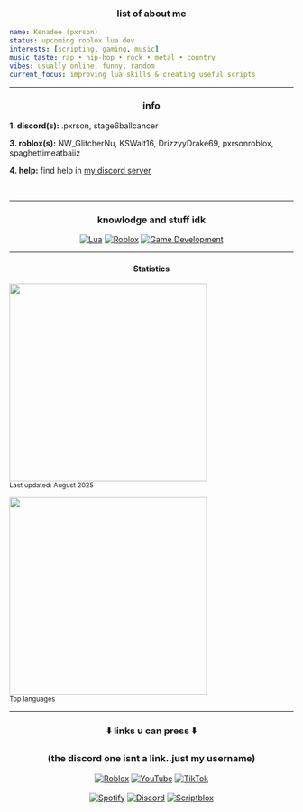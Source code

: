 <div align="center">
  <h3>list of about me</h3>
</div>

```yaml
name: Kenadee (pxrson)
status: upcoming roblox lua dev
interests: [scripting, gaming, music]
music_taste: rap • hip-hop • rock • metal • country
vibes: usually online, funny, random
current_focus: improving lua skills & creating useful scripts
````

---

<div align="center">
  <h3>info</h3>
</div>

**1. discord(s):**
.pxrson,
stage6ballcancer

**3. roblox(s):**
NW\_GlitcherNu,
KSWalt16,
DrizzyyDrake69,
pxrsonroblox,
spaghettimeatbaiiz

**4. help:**
find help in [my discord server](https://discord.gg/tAA9bzYyBx)

<br clear="right"/>

---

<div align="center">
  <h3>knowlodge and stuff idk</h3>
</div>

<div align="center">

[![Lua](https://img.shields.io/badge/Lua-%232C2D72.svg?logo=lua\&logoColor=white)](#)
[![Roblox](https://img.shields.io/badge/Roblox-%23000000.svg?logo=roblox\&logoColor=white)](#)
[![Game Development](https://img.shields.io/badge/Game%20Development-%234CAF50.svg?logo=unity\&logoColor=white)](#)

</div>

---

<div align="center">
  <h4>Statistics</h4>
</div>

<img src="https://github-readme-stats.vercel.app/api?username=Pxrson&show_icons=true&theme=discord_old_blurple" width=350px height=auto><br><sub>Last updated: August 2025</sub>

<img src="https://github-readme-stats.vercel.app/api/top-langs/?username=Pxrson&layout=compact&theme=discord_old_blurple" width=350px height=auto><br><sub>Top languages</sub>

---

<div align="center">
  <h3>⬇️ links u can press ⬇️</h3>
</div>

<div align="center">
  <h3>(the discord one isnt a link..just my username)</h3>
</div>

<div align="center">

[![Roblox](https://img.shields.io/badge/Roblox-000000?style=flat\&logo=roblox\&logoColor=white)](https://www.roblox.com/users/4450443699/profile)
[![YouTube](https://img.shields.io/badge/YouTube-FF0000?style=flat\&logo=youtube\&logoColor=white)](https://www.youtube.com/@pxrsonv)
[![TikTok](https://img.shields.io/badge/TikTok-000000?style=flat\&logo=tiktok\&logoColor=white)](https://www.tiktok.com/@pxrson999) <br><br>
[![Spotify](https://img.shields.io/badge/Spotify-1DB954?style=flat\&logo=spotify\&logoColor=white)](https://open.spotify.com/user/31semjzsclnnsulnm44bvzyeokcu?si=8e9fd303e7844bb4)
[![Discord](https://img.shields.io/badge/Discord-.pxrson-5865F2?style=flat\&logo=discord\&logoColor=white)](#)
[![Scriptblox](https://img.shields.io/badge/Scriptblox-0066CC?style=flat\&logoColor=white)](https://scriptblox.com/u/pxrson999)

</div>
